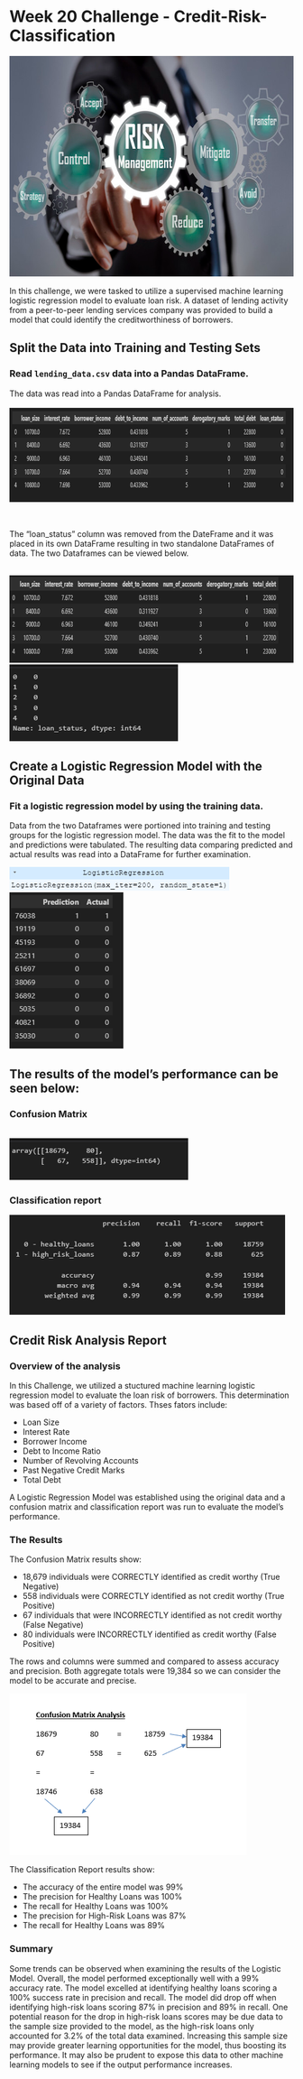 # Week 20 Challenge - Credit-Risk-Classification

<img src="ReadMe Pics/Pic 12.png" width="648" height="391">

In this challenge, we were tasked to utilize a supervised machine learning logistic regression model to evaluate loan risk. A dataset of lending activity from a peer-to-peer lending services company was provided to build a model that could identify the creditworthiness of borrowers.   


## Split the Data into Training and Testing Sets

### Read `lending_data.csv` data into a Pandas DataFrame.

 The data was read into a Pandas DataFrame for analysis.  
<br>
<img src="ReadMe Pics/Pic 1.png" width="858" height="167">

<br>


The “loan_status” column was removed from the DateFrame and it was placed in its own DataFrame resulting in two standalone DataFrames of data.  The two Dataframes can be viewed below. 

<br>
<img src="ReadMe Pics/Pic 3.png" width="785" height="155">
<img src="ReadMe Pics/Pic 2.png" width="299" height="136">


## Create a Logistic Regression Model with the Original Data

### Fit a logistic regression model by using the training data.

Data from the two Dataframes were portioned into training and testing groups for the logistic regression model.  The data was the fit to the model and predictions were tabulated. The resulting data comparing predicted and actual results was read into a DataFrame for further examination.  

<img src="ReadMe Pics/Pic 16.png" width="390" height="42">

<br>

<img src="ReadMe Pics/Pic 4.png" width="202" height="277">
<br>



## The results of the model’s performance can be seen below:

### Confusion Matrix


<br>
<img src="ReadMe Pics/Pic 5.png" width="317" height="74">

### Classification report

<img src="ReadMe Pics/Pic 18.png" width="489" height="177">
<br>

## Credit Risk Analysis Report
### Overview of the analysis

In this Challenge, we utilized a stuctured machine learning logistic regression model to evaluate the loan risk of borrowers.  This determination was based off of a variety of factors.  Thses fators include: <br>
* Loan Size
* Interest Rate
* Borrower Income
* Debt to Income Ratio
* Number of Revolving Accounts
* Past Negative Credit Marks
* Total Debt

A Logistic Regression Model was established using the original data and a confusion matrix and classification report was run to evaluate the model’s performance.  



### The Results

The Confusion Matrix results show:
<br>
* 18,679 individuals were CORRECTLY identified as credit worthy (True Negative)
* 558 individuals were CORRECTLY identified as not credit worthy (True Positive)
* 67 individuals that were INCORRECTLY identified as not credit worthy (False Negative)
* 80 individuals were INCORRECTLY identified as credit worthy (False Positive)

The rows and columns were summed and compared to assess accuracy and precision.  Both aggregate totals were 19,384 so we can consider the model to be accurate and precise.

<img src="ReadMe Pics/Pic 17.png" width="421" height="287">

The Classification Report results show:
<br>
* The accuracy of the entire model was 99%
* The precision for Healthy Loans was 100% 
* The recall for Healthy Loans was 100%
* The precision for High-Risk Loans was 87% 
* The recall for Healthy Loans was 89%  

### Summary
Some trends can be observed when examining the results of the Logistic Model.  Overall, the model performed exceptionally well with a 99% accuracy rate. The model excelled at identifying healthy loans scoring a 100% success rate in precision and recall.  The model did drop off when identifying high-risk loans scoring 87% in precision and 89% in recall.  One potential reason for the drop in high-risk loans scores may be due data to the sample size provided to the model, as the high-risk loans only accounted for 3.2% of the total data examined.  Increasing this sample size may provide greater learning opportunities for the model, thus boosting its performance.  It may also be prudent to expose this data to other machine learning models to see if the output performance increases.            
